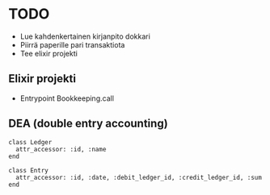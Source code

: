 # TODO

* Lue kahdenkertainen kirjanpito dokkari
* Piirrä paperille pari transaktiota
* Tee elixir projekti

## Elixir projekti

* Entrypoint Bookkeeping.call

## DEA (double entry accounting)

```
class Ledger
  attr_accessor: :id, :name
end

class Entry
  attr_accessor: :id, :date, :debit_ledger_id, :credit_ledger_id, :sum
end
```
